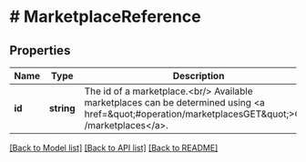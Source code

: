 # # MarketplaceReference

## Properties

Name | Type | Description | Notes
------------ | ------------- | ------------- | -------------
**id** | **string** | The id of a marketplace.&lt;br/&gt; Available marketplaces can be determined using &lt;a href&#x3D;\&quot;#operation/marketplacesGET\&quot;&gt;GET /marketplaces&lt;/a&gt;. |

[[Back to Model list]](../../README.md#models) [[Back to API list]](../../README.md#endpoints) [[Back to README]](../../README.md)
